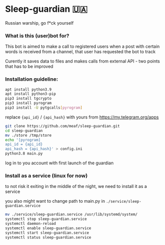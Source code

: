 # Sleep-guardian 🇺🇦
Russian warship, go f*ck yourself

### What is this (user)bot for?
This bot is aimed to make a call to registered users when a post with certain words is received from a channel, that user has requested the bot to track  

Curently it saves data to files and  makes calls from external API - two points that has to be improved 
### Installation guideline: 

```bash
apt install python3.9
apt install python3-pip
pip3 install tgcrypto
pip3 install pyrogram
pip3 install -U pytgcalls[pyrogram]
```

replace `{api_id}` / `{api_hash}` with yours from https://my.telegram.org/apps
```bash
git clone https://github.com/meaf/sleep-guardian.git
cd sleep-guardian
mv ./store /tmp/store
echo '[pyrogram]
api_id = {api_id}
api_hash = {api_hash}' > config.ini
python3.8 main.py
``` 
log in to you account with first launch of the guardian


###  Install as a service (linux for now)
to not risk it exiting in the middle of the night, we need to install it as a service

you also might want to change path to main.py in `./service/sleep-guardian.service` 
```bash
mv ./service/sleep-guardian.service /usr/lib/systemd/system/
systemctl stop sleep-guardian.service
systemctl daemon-reload
systemctl enable sleep-guardian.service
systemctl start sleep-guardian.service
systemctl status sleep-guardian.service
```